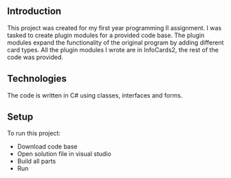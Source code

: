 ## Introduction
This project was created for my first year programming II assignment.
I was tasked to create plugin modules for a provided code base. The plugin modules expand the functionality of the original program by adding different card types.
All the plugin modules I wrote are in InfoCards2, the rest of the code was provided.

## Technologies
The code is written in C# using classes, interfaces and forms.

## Setup
To run this project:
* Download code base
* Open solution file in visual studio
* Build all parts
* Run
